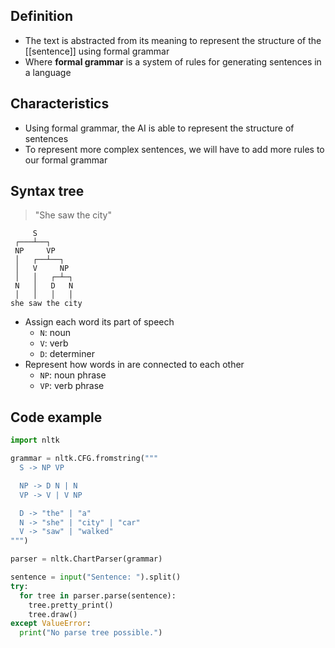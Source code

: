 ## Definition

- The text is abstracted from its meaning to represent the structure of the [[sentence]] using formal grammar
- Where **formal grammar** is a system of rules for generating sentences in a language

## Characteristics

- Using formal grammar, the AI is able to represent the structure of sentences
- To represent more complex sentences, we will have to add more rules to our formal grammar

## Syntax tree

> "She saw the city"

```
     S
 ┌───┴──┐
 NP     VP
 │   ┌──┴──┐
 │   V     NP
 │   │   ┌─┴─┐
 N   │   D   N
 │   │   │   │
she saw the city
```

- Assign each word its part of speech
	- `N`: noun
	- `V`: verb
	- `D`: determiner
- Represent how words in are connected to each other
	- `NP`: noun phrase
	- `VP`: verb phrase

## Code example

```python
import nltk

grammar = nltk.CFG.fromstring("""
  S -> NP VP

  NP -> D N | N
  VP -> V | V NP

  D -> "the" | "a"
  N -> "she" | "city" | "car"
  V -> "saw" | "walked"
""")

parser = nltk.ChartParser(grammar)

sentence = input("Sentence: ").split()
try:
  for tree in parser.parse(sentence):
    tree.pretty_print()
    tree.draw()
except ValueError:
  print("No parse tree possible.")
```
